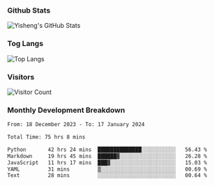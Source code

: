 ### Github Stats
![Yisheng's GitHub Stats](https://github-readme-stats-9qabuvhk1-gongyisheng.vercel.app/api?username=gongyisheng&count_private=true&show_icons=true)
### Tog Langs
![Top Langs](https://github-readme-stats-9qabuvhk1-gongyisheng.vercel.app/api/top-langs/?username=gongyisheng&layout=compact)
### Visitors
![Visitor Count](https://profile-counter.glitch.me/gongyisheng/count.svg)
### Monthly Development Breakdown
<!--START_SECTION:waka-->

```txt
From: 18 December 2023 - To: 17 January 2024

Total Time: 75 hrs 8 mins

Python       42 hrs 24 mins  ██████████████░░░░░░░░░░░   56.43 %
Markdown     19 hrs 45 mins  ██████▓░░░░░░░░░░░░░░░░░░   26.28 %
JavaScript   11 hrs 17 mins  ███▓░░░░░░░░░░░░░░░░░░░░░   15.03 %
YAML         31 mins         ▒░░░░░░░░░░░░░░░░░░░░░░░░   00.69 %
Text         28 mins         ░░░░░░░░░░░░░░░░░░░░░░░░░   00.64 %
```

<!--END_SECTION:waka-->
